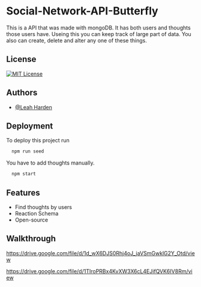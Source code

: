 
# Social-Network-API-Butterfly
This is a API that was made with mongoDB. It has both users and thoughts those users have. Useing this you can keep track of large part of data. You also can create, delete and alter any one of these things.  


## License

[![MIT License](https://img.shields.io/badge/License-MIT-green.svg)](https://choosealicense.com/licenses/mit/)


## Authors

- [@Leah Harden](https://github.com/Leah-Harden)


## Deployment

To deploy this project run

```bash
  npm run seed
```

You have to add thoughts manually. 

```bash
  npm start
```

## Features

- Find thoughts by users
- Reaction Schema 
- Open-source


## Walkthrough 

https://drive.google.com/file/d/1d_wX6DJS0Rhj4oJ_jaVSmGwklG2Y_Otd/view

https://drive.google.com/file/d/1TIroPRBx4KvXW3X6cL4EJifQVK6IV8Rm/view

